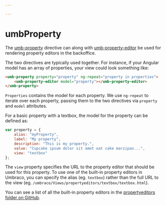 ```yaml
---

---
```


# umbProperty

The [umb-property](https://apidocs.umbraco.com/v10/ui#/api/umbraco.directives.directive:umbProperty) directive can along with [umb-property-editor](https://apidocs.umbraco.com/v10/ui#/api/umbraco.directives.directive:umbPropertyEditor) be used for rendering property editors in the backoffice.

The two directives are typically used together. For instance, if your Angular model has an array of properties, your view could look something like:

```html
<umb-property property="property" ng-repeat="property in properties">
    <umb-property-editor model="property"></umb-property-editor>
</umb-property>
```

`Properties` contains the model for each property. We use `ng-repeat` to iterate over each property, passing them to the two directives via `property` and `model` attributes.

For a basic property with a textbox, the model for the property can be defined as:

```javascript
var property = {
    alias: "myProperty",
    label: "My property",
    description: "This is my property.",
    value: "Cupcake ipsum dolor sit amet oat cake marzipan...",
    view: "textbox"
};
```

The `view` property specifies the URL to the property editor that should be used for this property. To use one of the built-in property editors in Umbraco, you can specify the alias (eg. `textbox`) rather than the full URL to the view (eg. `/umbraco/Views/propertyeditors/textbox/textbox.html`).

You can see a list of all the built-in property editors in the [propertyeditors folder on GitHub](https://github.com/umbraco/Umbraco-CMS/tree/v11/contrib/src/Umbraco.Web.UI.Client/src/views/propertyeditors).
